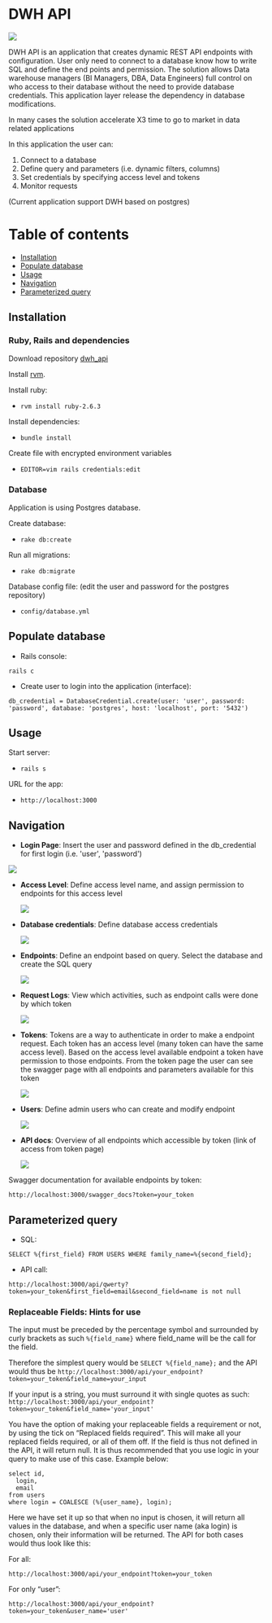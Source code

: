 # DWH API

![](/public/docs/img/diagram.png)

DWH API is an application that creates dynamic REST API endpoints with configuration. User only need to connect to a database know how to write SQL and define the end points and permission.
The solution allows Data warehouse managers (BI Managers, DBA, Data Engineers) full control on who access to their database without the need to provide database credentials. This application layer release the dependency in database modifications.

In many cases the solution accelerate X3 time to go to market in data related applications

In this application the user can:
1. Connect to a database
2. Define query and parameters (i.e. dynamic filters, columns)
3. Set credentials by specifying access level and tokens
4. Monitor requests

(Current application support DWH based on postgres)


# Table of contents

- [Installation](#installation)
- [Populate database](#populate-database)
- [Usage](#usage)
- [Navigation](#Navigation)
- [Parameterized query](#Parameterized-query)

## Installation
### Ruby, Rails and dependencies

Download repository [dwh_api](https://github.com/applift/dwh_api)

Install [rvm](https://rvm.io/).

Install ruby:

- ```rvm install ruby-2.6.3```

Install dependencies:

- ```bundle install```

Create file with encrypted environment variables

- ```EDITOR=vim rails credentials:edit```

### Database

Application is using Postgres database.

Create database:

- ```rake db:create```

Run all migrations:

- ```rake db:migrate```

Database config file: (edit the user and password for the postgres repository)

- ```config/database.yml```

## Populate database

- Rails console:

```
rails c
```

- Create user to login into the application (interface):

```
db_credential = DatabaseCredential.create(user: 'user', password: 'password', database: 'postgres', host: 'localhost', port: '5432')
```

## Usage

Start server:

- ```rails s```

URL for the app:

- ```http://localhost:3000```


## Navigation

- **Login Page**: Insert the user and password defined in the db_credential for first login (i.e. 'user', 'password')

 ![](/public/docs/img/login.png)

- **Access Level**: Define access level name, and assign permission to endpoints for this access level

  ![](/public/docs/img/access-level.png)

- **Database credentials**: Define database access credentials

  ![](/public/docs/img/database_credentials.png)

- **Endpoints**: Define an endpoint based on query. Select the database and create the SQL query 

  ![](/public/docs/img/endpoint.png)

- **Request Logs**: View which activities, such as endpoint calls were done by which token

  ![](/public/docs/img/list-of-request-logs.png)

- **Tokens**: Tokens are a way to authenticate in order to make a endpoint request. Each token has an access level (many token can have the same access level). Based on the access level available endpoint a token have permission to those endpoints. From the token page the user can see the swagger page with all endpoints and parameters available for this token

  ![](/public/docs/img/token.png)

- **Users**: Define admin users who can create and modify endpoint

  ![](/public/docs/img/list-of-users.png)

- **API docs**: Overview of all endpoints which accessible by token (link of access from token page)

  ![](/public/docs/img/swagger-docs.png)

Swagger documentation for available endpoints by token:

```
http://localhost:3000/swagger_docs?token=your_token
```


## Parameterized query



- SQL:
```
SELECT %{first_field} FROM USERS WHERE family_name=%{second_field};
```

- API call:
```
http://localhost:3000/api/qwerty?token=your_token&first_field=email&second_field=name is not null
```

### Replaceable Fields: Hints for use

The input must be preceded by the percentage symbol and surrounded by curly brackets as such `%{field_name}` where field_name will be the call for the field.

Therefore the simplest query would be `SELECT %{field_name};` and the API would thus be `http://localhost:3000/api/your_endpoint?token=your_token&field_name=your_input`

If your input is a string, you must surround it with single quotes as such: `http://localhost:3000/api/your_endpoint?token=your_token&field_name='your_input'`

You have the option of making your replaceable fields a requirement or not, by using the tick on “Replaced fields required”. This will make all your replaced fields required, or all of them off. If the field is thus not defined in the API, it will return null. It is thus recommended that you use logic in your query to make use of this case. Example below:

```
select id,
  login, 
  email
from users
where login = COALESCE (%{user_name}, login); 
```

Here we have set it up so that when no input is chosen, it will return all values in the database, and when a specific user name (aka login) is chosen, only their information will be returned. The API for both cases would thus look like this:

For all:
```
http://localhost:3000/api/your_endpoint?token=your_token
```

For only “user”:
```
http://localhost:3000/api/your_endpoint?token=your_token&user_name='user'
```

